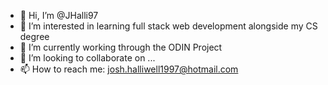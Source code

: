 - 👋 Hi, I’m @JHalli97
- 👀 I’m interested in learning full stack web development alongside my CS degree
- 🌱 I’m currently working through the ODIN Project
- 💞️ I’m looking to collaborate on ...
- 📫 How to reach me: josh.halliwell1997@hotmail.com

<!---
JHalli97/JHalli97 is a ✨ special ✨ repository because its `README.md` (this file) appears on your GitHub profile.
You can click the Preview link to take a look at your changes.
--->
